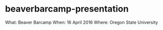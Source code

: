 # beaverbarcamp-presentation

What: Beaver Barcamp
When: 16 April 2016
Where: Oregon State University
